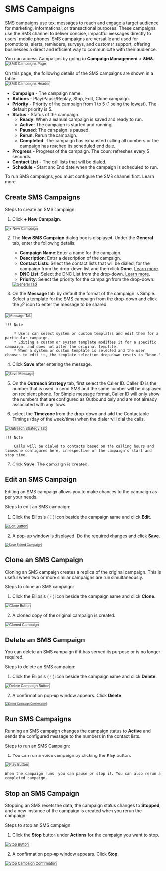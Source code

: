 # SMS Campaigns

SMS campaigns use text messages to reach and engage a target audience for marketing, informational, or transactional purposes. These campaigns use the SMS channel to deliver concise, impactful messages directly to users' mobile phones. SMS campaigns are versatile and used for promotions, alerts, reminders, surveys, and customer support, offering businesses a direct and efficient way to communicate with their audience.

You can access Campaigns by going to **Campaign Management** > **SMS**.  
<img src="../images/sms-campaign-page.png" alt="SMS Campaigns Page" title="SMS Campaigns Page" style="border: 1px solid gray; zoom:80%;">

On this page, the following details of the SMS campaigns are shown in a table:  
<img src="../images/campaign-page-header-panel.png" alt="SMS Campaigns Header" title="SMS Campaigns Header" style="border: 1px solid gray; zoom:80%;">  

* **Campaign** - The campaign name.
* **Actions** - Play/Pause/Replay, Stop, Edit, Clone campaign.
* **Priority** - Priority of the campaign from 1 to 5 (1 being the lowest). The default priority is 5.
* **Status** - Status of the campaign.
    * **Ready**: When a manual campaign is saved and ready to run.
    * **Active**: The campaign is started and running.
    * **Paused**: The campaign is paused.
    * **Rerun**: Rerun the campaign.
    * **Completed**: The campaign has exhausted calling all numbers or the campaign has reached its scheduled end date.
* **Progress** - Progress of the campaign. The count refreshes every 5 seconds.
* **Contact List** - The call lists that will be dialed.
* **Schedule** - Start and End date when the campaign is scheduled to run.

To run SMS campaigns, you must configure the SMS channel first. Learn more.

## Create SMS Campaigns

Steps to create an SMS campaign:

1. Click **+ New Campaign**.  
<img src="../images/new-campaign-button-sms.png" alt="+ New Campaign" title="+ New Campaign" style="border: 1px solid gray; zoom:80%;">

2. The **New SMS Campaign** dialog box is displayed. Under the **General** tab, enter the following details:

    * **Campaign Name**: Enter a name for the campaign.
    * **Description**: Enter a description of the campaign.
    * **Contact Lists**: Select the contact lists that will be dialed, for the campaign from the drop-down list and then click **Done**. [Learn more](../list-management/list-management.md#contact-lists).
    * **DNC List**: Select the DNC List from the drop-down. [Learn more](../list-management/list-management.md#dnc-lists).
    * **Priority**: Select the priority for the campaign from the drop-down.  
    <img src="../images/general-tab-sms.png" alt="General Tab" title="General Tab" style="border: 1px solid gray; zoom:80%;">

3. On the **Message** tab, by default the format of the campaign is Simple. Select a template for the SMS campaign from the drop-down and click the 🖉 icon to enter the message to be shared.  
<img src="../images/message-tab-sms.png" alt="Message Tab" title="Message Tab" style="border: 1px solid gray; zoom:80%;">

    !!! Note

        * Users can select system or custom templates and edit them for a particular campaign.
        * Editing a custom or system template modifies it for a specific campaign, and does not alter the original template. 
        * When a system or custom template is selected and the user chooses to edit it, the template selection drop-down resets to "None."

4. Click **Save** after entering the message.  
<img src="../images/save-message-sms.png" alt="Save Message" title="Save Message" style="border: 1px solid gray; zoom:80%;">

5. On the **Outreach Strategy** tab, first select the Caller ID. Caller ID is the number that is used to send SMS and the same number will be displayed on recipient phone.
For Simple message format, Caller ID will only show the numbers that are configured as Outbound only and are not already associated with any flows.

6. select the **Timezone** from the drop-down and add the Contactable Timings (day of the week/time) when the dialer will dial the calls.  
<img src="../images/outreach-strategy-tab.png" alt="Outreach Strategy Tab" title="Outreach Strategy Tab" style="border: 1px solid gray; zoom:80%;">

    !!! Note

        Calls will be dialed to contacts based on the calling hours and timezone configured here, irrespective of the campaign's start and stop time.

7. Click **Save**. The campaign is created.

## Edit an SMS Campaign

Editing an SMS campaign allows you to make changes to the campaign as per your needs.

Steps to edit an SMS campaign:

1. Click the Ellipsis (**︙**) icon beside the campaign name and click **Edit**.  
<img src="../images/edit-button-sms.png" alt="Edit Button" title="Edit Button" style="border: 1px solid gray; zoom:80%;">

2. A pop-up window is displayed. Do the required changes and click **Save**.  
<img src="../images/save-edited-campaign-sms.png" alt="Save Edited Campaign" title="Save Edited campaign" style="border: 1px solid gray; zoom:70%;">

## Clone an SMS Campaign

Cloning an SMS campaign creates a replica of the original campaign. This is useful when two or more similar campaigns are run simultaneously.

Steps to clone an SMS campaign:

1. Click the Ellipsis (**⋮**) icon beside the campaign name and click **Clone**.  
<img src="../images/clone-button-sms.png" alt="Clone Button" title="Clone Button" style="border: 1px solid gray; zoom:80%;">

2. A cloned copy of the original campaign is created.  
<img src="../images/cloned-campaign-sms.png" alt="Cloned Campaign" title="Cloned Campaign" style="border: 1px solid gray; zoom:80%;">

## Delete an SMS Campaign

You can delete an SMS campaign if it has served its purpose or is no longer required.

Steps to delete an SMS campaign:

1. Click the Ellipsis (**⋮**) icon beside the campaign name and click **Delete**.  
<img src="../images/delete-button-sms.png" alt="Delete Campaign Button" title="Delete Campaign Button" style="border: 1px solid gray; zoom:80%;">

2. A confirmation pop-up window appears. Click **Delete**.  
<img src="../images/delete-campaign-confirmation-sms.png" alt="Delete Campaign Confirmation" title="Delete Campaign Confirmation" style="border: 1px solid gray; zoom:60%;">  

## Run SMS Campaigns

Running an SMS campaign changes the campaign status to **Active** and sends the configured message to the numbers in the contact lists.

Steps to run an SMS Campaign:

1. You can run a voice campaign by clicking the **Play** button.  
<img src="../images/play-button.png" alt="Play Button" title="Play Button" style="border: 1px solid gray; zoom:80%;">  

    When the campaign runs, you can pause or stop it. You can also rerun a completed campaign.

## Stop an SMS Campaign

Stopping an SMS resets the data, the campaign status changes to **Stopped**, and a new instance of the campaign is created when you rerun the campaign.

Steps to stop an SMS campaign:

1. Click the **Stop** button under **Actions** for the campaign you want to stop.  
<img src="../images/stop-button.png" alt="Stop Button" title="Stop Button" style="border: 1px solid gray; zoom:80%;">

2. A confirmation pop-up window appears. Click **Stop**.  
<img src="../images/stop-campaign-confirmation-sms.png" alt="Stop Campaign Confirmation" title="Stop Campaign Confirmation" style="border: 1px solid gray; zoom:80%;">
